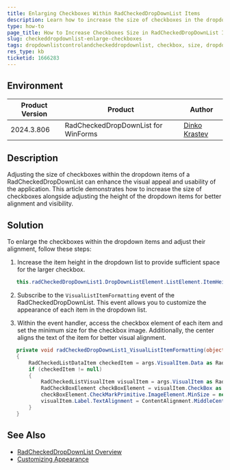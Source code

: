 ```yaml
---
title: Enlarging Checkboxes Within RadCheckedDropDownList Items
description: Learn how to increase the size of checkboxes in the dropdown items of a RadCheckedDropDownList.
type: how-to
page_title: How to Increase Checkboxes Size in RadCheckedDropDownList Items
slug: checkeddropdownlist-enlarge-checkboxes
tags: dropdownlistcontrolandcheckeddropdownlist, checkbox, size, dropdownlistitem, visualitemformatting
res_type: kb
ticketid: 1666283
---
```


## Environment

|Product Version|Product|Author|
|----|----|----|
|2024.3.806|RadCheckedDropDownList for WinForms|[Dinko Krastev](https://www.telerik.com/blogs/author/dinko-krastev)|

## Description
Adjusting the size of checkboxes within the dropdown items of a RadCheckedDropDownList can enhance the visual appeal and usability of the application. This article demonstrates how to increase the size of checkboxes alongside adjusting the height of the dropdown items for better alignment and visibility.

## Solution

To enlarge the checkboxes within the dropdown items and adjust their alignment, follow these steps:

1. Increase the item height in the dropdown list to provide sufficient space for the larger checkbox.

````C#
   this.radCheckedDropDownList1.DropDownListElement.ListElement.ItemHeight = 35;

````

2. Subscribe to the `VisualListItemFormatting` event of the RadCheckedDropDownList. This event allows you to customize the appearance of each item in the dropdown list.

3. Within the event handler, access the checkbox element of each item and set the minimum size for the checkbox image. Additionally, the center aligns the text of the item for better visual alignment.

````C#
   private void radCheckedDropDownList1_VisualListItemFormatting(object sender, VisualItemFormattingEventArgs args)
   {
       RadCheckedListDataItem checkedItem = args.VisualItem.Data as RadCheckedListDataItem;
       if (checkedItem != null)
       {
           RadCheckedListVisualItem visualItem = args.VisualItem as RadCheckedListVisualItem;
           RadCheckBoxElement checkBoxElement = visualItem.CheckBox as RadCheckBoxElement;
           checkBoxElement.CheckMarkPrimitive.ImageElement.MinSize = new Size(20,20);
           visualItem.Label.TextAlignment = ContentAlignment.MiddleCenter;
       }
   }

````

## See Also

* [RadCheckedDropDownList Overview](https://docs.telerik.com/devtools/winforms/controls/dropdown-listcontrol-and-checkeddropdownlist/checkeddropdownlist/checkeddropdownlist)
* [Customizing Appearance](https://docs.telerik.com/devtools/winforms/controls/checkeddropdownlist/customizing-appearance)
